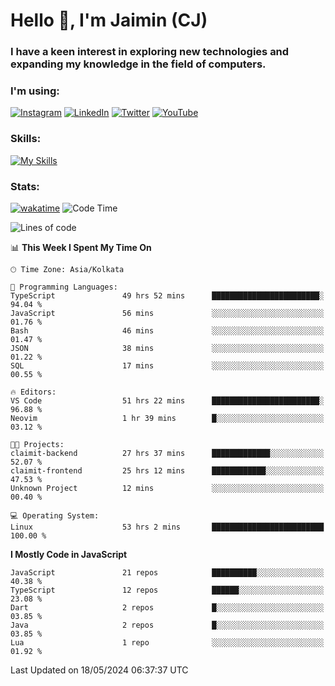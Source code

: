<h1>Hello 👋, I'm Jaimin (CJ)</h1>
<h3>I have a keen interest in exploring new technologies and expanding my knowledge in the field of computers.</h3>

<h3 align="left"> I'm using: </h3>

[![Instagram](https://img.shields.io/badge/Instagram-%23E4405F.svg?style=for-the-badge&logo=Instagram&logoColor=white)](https://instagram.com/jaimin_chovatia) [![LinkedIn](https://img.shields.io/badge/linkedin-%230077B5.svg?style=for-the-badge&logo=linkedin&logoColor=white)](https://www.linkedin.com/in/jaimin-chovatia-691b8b29a) [![Twitter](https://img.shields.io/badge/Twitter-%231DA1F2.svg?style=for-the-badge&logo=Twitter&logoColor=white)](https://twitter.com/jaimin_chovatia) [![YouTube](https://img.shields.io/badge/YouTube-%23FF0000.svg?style=for-the-badge&logo=YouTube&logoColor=white)](https://youtube.com/@cjcreations5172) 

**<h3 align="left">Skills:</h3>**

[![My Skills](https://skillicons.dev/icons?i=ts,js,java,py,react,nextjs,nodejs,postgres,mongodb,git)](https://skillicons.dev)

<!---
 **<h3 align="left">🏆 Achievements:</h3>**
 [![An image of @jaimin25's Holopin badges, which is a link to view their full Holopin profile](https://holopin.me/jaimin25)](https://holopin.io/@jaimin25)
-->

**<h3 align="left">Stats:</h3>**

<!--START_SECTION:waka-->
[![wakatime](https://wakatime.com/badge/user/b2a7cf30-099b-4a62-be11-c3b7dc700323.svg)](https://wakatime.com/@b2a7cf30-099b-4a62-be11-c3b7dc700323)
![Code Time](http://img.shields.io/badge/Code%20Time-706%20hrs%2039%20mins-blue)

![Lines of code](https://img.shields.io/badge/From%20Hello%20World%20I%27ve%20Written-917.8%20thousand%20lines%20of%20code-blue)

📊 **This Week I Spent My Time On** 

```text
🕑︎ Time Zone: Asia/Kolkata

💬 Programming Languages: 
TypeScript               49 hrs 52 mins      ████████████████████████░   94.04 % 
JavaScript               56 mins             ░░░░░░░░░░░░░░░░░░░░░░░░░   01.76 % 
Bash                     46 mins             ░░░░░░░░░░░░░░░░░░░░░░░░░   01.47 % 
JSON                     38 mins             ░░░░░░░░░░░░░░░░░░░░░░░░░   01.22 % 
SQL                      17 mins             ░░░░░░░░░░░░░░░░░░░░░░░░░   00.55 % 

🔥 Editors: 
VS Code                  51 hrs 22 mins      ████████████████████████░   96.88 % 
Neovim                   1 hr 39 mins        █░░░░░░░░░░░░░░░░░░░░░░░░   03.12 % 

🐱‍💻 Projects: 
claimit-backend          27 hrs 37 mins      █████████████░░░░░░░░░░░░   52.07 % 
claimit-frontend         25 hrs 12 mins      ████████████░░░░░░░░░░░░░   47.53 % 
Unknown Project          12 mins             ░░░░░░░░░░░░░░░░░░░░░░░░░   00.40 % 

💻 Operating System: 
Linux                    53 hrs 2 mins       █████████████████████████   100.00 % 
```

**I Mostly Code in JavaScript** 

```text
JavaScript               21 repos            ██████████░░░░░░░░░░░░░░░   40.38 % 
TypeScript               12 repos            ██████░░░░░░░░░░░░░░░░░░░   23.08 % 
Dart                     2 repos             █░░░░░░░░░░░░░░░░░░░░░░░░   03.85 % 
Java                     2 repos             █░░░░░░░░░░░░░░░░░░░░░░░░   03.85 % 
Lua                      1 repo              ░░░░░░░░░░░░░░░░░░░░░░░░░   01.92 % 
```




 Last Updated on 18/05/2024 06:37:37 UTC
<!--END_SECTION:waka-->
